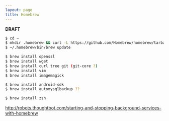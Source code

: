 ```yaml
---
layout: page
title: Homebrew
---
```


**DRAFT**

```bash
$ cd ~
$ mkdir .homebrew && curl -L https://github.com/Homebrew/homebrew/tarball/master | tar xz --strip 1 -C .homebrew
$ ~/.homebrew/bin/brew update

$ brew install openssl
$ brew install wget
$ brew install curl tree git (git-core ?)
$ brew install vim
$ brew install imagemagick
```


```bash
$ brew install android-sdk
$ brew install automysqlbackup ??

$ brew install zsh
```

http://robots.thoughtbot.com/starting-and-stopping-background-services-with-homebrew
